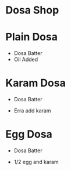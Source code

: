 # Dosa Shop

# Plain Dosa

* Dosa Batter
* Oil Added

# Karam Dosa

 * Dosa Batter

 * Erra add karam

# Egg Dosa
 
 * Dosa Batter

 * 1/2 egg and karam


